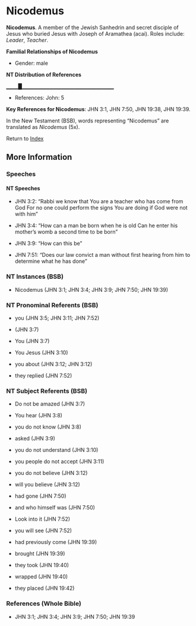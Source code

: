 # Nicodemus
**Nicodemus**. 
A member of the Jewish Sanhedrin and secret disciple of Jesus who buried Jesus with Joseph of Aramathea (acai). 
Roles include: 
_Leader_, _Teacher_. 




**Familial Relationships of Nicodemus**


* Gender: male


**NT Distribution of References**

▁▁▁█▁▁▁▁▁▁▁▁▁▁▁▁▁▁▁▁▁▁▁▁▁▁▁
* References: John: 5



**Key References for Nicodemus**: 
JHN 3:1, JHN 7:50, JHN 19:38, JHN 19:39. 




In the New Testament (BSB), words representing “Nicodemus” are translated as 
*Nicodemus* (5x). 


Return to [Index](00-Index.md)

## More Information

### Speeches

#### NT Speeches

* JHN 3:2: “Rabbi we know that You are a teacher who has come from God For no one could perform the signs You are doing if God were not with him”

* JHN 3:4: “How can a man be born when he is old Can he enter his mother’s womb a second time to be born”

* JHN 3:9: “How can this be”

* JHN 7:51: “Does our law convict a man without first hearing from him to determine what he has done”

### NT Instances (BSB)

* Nicodemus (JHN 3:1; JHN 3:4; JHN 3:9; JHN 7:50; JHN 19:39)



### NT Pronominal Referents (BSB)

* you (JHN 3:5; JHN 3:11; JHN 7:52)

*  (JHN 3:7)

* You (JHN 3:7)

* You Jesus (JHN 3:10)

* you about (JHN 3:12; JHN 3:12)

* they replied (JHN 7:52)



### NT Subject Referents (BSB)

* Do not be amazed (JHN 3:7)

* You hear (JHN 3:8)

* you do not know (JHN 3:8)

* asked (JHN 3:9)

* you do not understand (JHN 3:10)

* you people do not accept (JHN 3:11)

* you do not believe (JHN 3:12)

* will you believe (JHN 3:12)

* had gone (JHN 7:50)

* and who himself was (JHN 7:50)

* Look into it (JHN 7:52)

* you will see (JHN 7:52)

* had previously come (JHN 19:39)

* brought (JHN 19:39)

* they took (JHN 19:40)

* wrapped (JHN 19:40)

* they placed (JHN 19:42)



### References (Whole Bible)

* JHN 3:1; JHN 3:4; JHN 3:9; JHN 7:50; JHN 19:39




